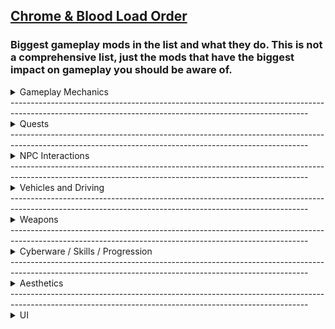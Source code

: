 ## [Chrome & Blood Load Order](https://loadorderlibrary.com/lists/chrome-blood-2)

### Biggest gameplay mods in the list and what they do. **This is not a comprehensive list, just the mods that have the biggest impact on gameplay you should be aware of.**

<Details>
<summary>Gameplay Mechanics</summary>

[Enhanced Air Traffic](https://www.nexusmods.com/cyberpunk2077/mods/20208)

Add new air traffic to Night City. The AVs added by this mod will automatically fly over the city using landing pads in various locations.

[Sticky Gernade](https://www.nexusmods.com/cyberpunk2077/mods/18910)

Adds sticky versions of the grenades.

[Body Shield](https://www.nexusmods.com/cyberpunk2077/mods/10533)

Use the bodies of the fallen as shields against your enemies.

[Ricochet Redux](https://www.nexusmods.com/cyberpunk2077/mods/7197)  
Revamps the ricochet mechanic, making it more practical and rewarding in combat.

[Stealthrunner - Stealth Gameplay Expansion](https://www.nexusmods.com/cyberpunk2077/mods/7616)  
Expands stealth gameplay elements, offering new tools and mechanics for silent operations.

[Random Netrunners](https://www.nexusmods.com/cyberpunk2077/mods/16475)  
Introduces randomly generated netrunners to the game world, increasing variety in encounters.

[They Will Remember](https://www.nexusmods.com/cyberpunk2077/mods/19747)  
Adds persistent consequences to your actions, making NPCs remember your choices.

[Enemies of Night City](https://www.nexusmods.com/cyberpunk2077/mods/8467)  
Adds new NPCs and enemy archetypes to populate the world with more variety and danger.

[Harder Gunfights](https://www.nexusmods.com/cyberpunk2077/mods/14544)  
Increases enemy aggression, accuracy, and reaction times to make combat more punishing.

[Wannabe Edgerunner - A simple Cyberpsychosis mod](https://www.nexusmods.com/cyberpunk2077/mods/5646)  
Implements a cyberpsychosis system, adding depth to the consequences of excessive cyberware use.

[Simple Flashlight](https://www.nexusmods.com/cyberpunk2077/mods/2913)  
Adds a toggleable flashlight that works in first- and third-person, greatly improving visibility in dark areas.

[Reinforcements System](https://www.nexusmods.com/cyberpunk2077/mods/21532)  
Allows NPCs to call in faction-based backup mid-combat, escalating fights with lore-friendly reinforcements.

[Enhanced Weakspot](https://www.nexusmods.com/cyberpunk2077/mods/17658)  
Increases the impact of targeting weakspots with bonus damage and stagger effects, rewarding precision shots.

[Economy Punk](https://www.nexusmods.com/cyberpunk2077/mods/16952)  
Overhauls the game’s economy by rebalancing item prices, loot values, and vendor behaviors for a grittier, more survivalist feel.

[Better Armor Scaling](https://www.nexusmods.com/cyberpunk2077/mods/13582)  
Fixes armor scaling to prevent overpowered protection at high levels and ensures more consistent damage mitigation.

[Ammo Limiter](https://www.nexusmods.com/cyberpunk2077/mods/21807)
Take control of your ammunition with this lightweight mod that automatically manages your ammo reserves. No more hoarding thousands of rounds or cluttered inventory.

[Damage Scaling And Balance](https://www.nexusmods.com/cyberpunk2077/mods/21865)
Fully adjustable damage multiplier settings for all 8 weapon archetypes, throwable weapons, power/tech/smart weapons, blade/blunt weapons for player AND NPCs


</Details>
--------------------------------------------------------------------------------------------------------------------------------------------------------
<Details>
<summary>Quests</summary>

[The Kidnapping of Panam](https://www.nexusmods.com/cyberpunk2077/mods/17329)  
Adds a new questline where Panam is kidnapped, and V must navigate a complex rescue mission.

[New Quest - Hot Fuzz](https://www.nexusmods.com/cyberpunk2077/mods/7832)  
Introduces a high-octane quest inspired by action-comedy themes, bringing explosive encounters to Night City.

[New Quest - One More Light](https://www.nexusmods.com/cyberpunk2077/mods/7834)  
Adds an emotionally driven quest that delves into the personal stories of Night City's inhabitants.

[New Quest - Encore](https://www.nexusmods.com/cyberpunk2077/mods/8413)  
Presents a new quest focusing on the aftermath of a major event, offering players impactful choices.

[New Quest - Californication](https://www.nexusmods.com/cyberpunk2077/mods/7833)  
Introduces a quest that explores the darker side of fame and fortune in Night City.

</Details>
--------------------------------------------------------------------------------------------------------------------------------------------------------
<Details>
<summary>NPC Interactions</summary>

[Hotscenes](https://www.nexusmods.com/cyberpunk2077/mods/4590)  
Enables the ability to play Joytoy scenes with various characters, expanding adult content options.

[Hangout Romances](https://www.nexusmods.com/cyberpunk2077/mods/18972)  
Adds immersive hangout scenes with romanceable characters, deepening relationship dynamics.

[Hackable and Grabbable Civilians](https://www.nexusmods.com/cyberpunk2077/mods/18847)  
Allows players to hack and physically interact with civilians, enhancing gameplay interactivity.

[Better Children](https://www.nexusmods.com/cyberpunk2077/mods/16462)  
Improves the appearance and behavior of child NPCs for a more authentic environment.

[Fixed NPC Vehicle Reactions](https://www.nexusmods.com/cyberpunk2077/mods/19530)  
Corrects NPC behavior when reacting to vehicles, reducing immersion-breaking moments.

[NIGHT CITY ALIVE (REDmod)](https://www.nexusmods.com/cyberpunk2077/mods/10395)  
Overhauls pedestrian and traffic behaviors to make Night City feel more dynamic, reactive, and alive.

</Details>
--------------------------------------------------------------------------------------------------------------------------------------------------------
<Details>
<summary>Vehicles and Driving</summary>

[Drive-by Shotguns - Use Shotguns in Vehicle](https://www.nexusmods.com/cyberpunk2077/mods/19067)  
Enables the use of shotguns while driving, adding more firepower to vehicular combat.

[Drive-by Rifles and Heavy Weapons - Use Various Guns from Vehicle](https://www.nexusmods.com/cyberpunk2077/mods/19084)  
Allows the use of rifles and heavy weapons from vehicles, expanding your combat options on the move.

[Virtual Car Dealer](https://www.nexusmods.com/cyberpunk2077/mods/4454)  
Adds a virtual dealership where you can purchase vehicles directly through an in-game interface.

[All Vehicles Can Steer](https://www.nexusmods.com/cyberpunk2077/mods/18210)  
Modifies vehicle behavior to allow all vehicles to steer, enhancing driving realism.

[Vehicle Summon Tweaks](https://www.nexusmods.com/cyberpunk2077/mods/4658)  
Improves the vehicle summoning system, making it more responsive and reliable.

[Authentic Shift (QoL Gear Ratios Shifts Audio Sound ASMR and OPTIONAL Tuning System)](https://www.nexusmods.com/cyberpunk2077/mods/6823)  
Enhances vehicle gear shifting with realistic audio and optional tuning for a more immersive driving experience.

[Nitrous](https://www.nexusmods.com/cyberpunk2077/mods/20675)  
Adds a nitrous boost system to vehicles, providing temporary speed enhancements for high-speed chases.

[Cyber Drift](https://www.nexusmods.com/cyberpunk2077/mods/8306)  
Adds manual drifting to vehicles for tighter control and more cinematic driving mechanics.

[Cyber Grip](https://www.nexusmods.com/cyberpunk2077/mods/19699)  
Enhances vehicle traction and handling, making driving feel more responsive and realistic.

</Details>
--------------------------------------------------------------------------------------------------------------------------------------------------------
<Details>
<summary>Weapons</summary>

[Replace Weapon Mods](https://www.nexusmods.com/cyberpunk2077/mods/15409)  
Allows players to swap out weapon mods without destroying the existing ones, enhancing customization flexibility.

[Better Attachments - CET](https://www.nexusmods.com/cyberpunk2077/mods/10822)  
Improves the functionality and appearance of weapon attachments, providing a more immersive experience.

[Extra Iconics](https://www.nexusmods.com/cyberpunk2077/mods/15889)  
Adds new iconic weapons to the game, expanding the arsenal available to players.

[Vanilla Reworks Explosive Pack - Standalone Iconic Weapons](https://www.nexusmods.com/cyberpunk2077/mods/17483)  
Reworks and introduces standalone iconic weapons like the Malorian 3516 and Doom Doom for a fresh gameplay experience.


</Details>
--------------------------------------------------------------------------------------------------------------------------------------------------------
<Details>
<summary>Cyberware / Skills / Progression</summary>

[Cyberware-EX](https://www.nexusmods.com/cyberpunk2077/mods/9429)  
Expands the cyberware system, introducing new enhancements and customization options.

[Ripperdoc Service Charge](https://www.nexusmods.com/cyberpunk2077/mods/11200)  
Adds a service fee to ripperdoc visits, increasing the economic realism of cyberware installations.

[Black Chrome - Cyberware Expansion](https://www.nexusmods.com/cyberpunk2077/mods/16031)  
Expands the cyberware system with new options and enhancements, inspired by the Black Chrome universe.

[Neuralware - Chipware Expansion](https://www.nexusmods.com/cyberpunk2077/mods/19798)  
Adds new neuralware and chipware options, enhancing the depth of character customization.

[Raven Gemini II - Full Body Conversion Cyberware - Complete](https://www.nexusmods.com/cyberpunk2077/mods/16209)  
Introduces a full-body cyberware conversion, allowing for extensive augmentation of the player's body.

[Raito Labs - Custom Cyberware](https://www.nexusmods.com/cyberpunk2077/mods/13008)  
Adds custom cyberware options from Raito Labs, offering unique enhancements and aesthetics.

[Gold-Plated Interface Cyberware - Complete Collection](https://www.nexusmods.com/cyberpunk2077/mods/15571)  
Adds a stylish set of gold-themed cyberware pieces, giving V a luxe chrome upgrade.

[Advanced Implant Technologies - Virtual Atelier](https://www.nexusmods.com/cyberpunk2077/mods/15759)  
Introduces new, high-tech implant cosmetics purchasable through a Virtual Atelier store.

[Upgrade Weapons Unlocked](https://www.nexusmods.com/cyberpunk2077/mods/9889)  
Unlocks the ability to upgrade weapons freely, removing unnecessary restrictions on progression.

[Renaissance Punk - Perk Scaling](https://www.nexusmods.com/cyberpunk2077/mods/14037)  
Redesigns perk scaling to better reward investment and progression across playstyles.

[Lifepath Determines Starting Attributes](https://www.nexusmods.com/cyberpunk2077/mods/8358)  
Adjusts your starting stats based on lifepath choice, deepening character identity.

[Lifepaths Matter](https://www.nexusmods.com/cyberpunk2077/mods/4052)  
Expands lifepath relevance by adding unique dialogue and gameplay consequences.

</Details>
--------------------------------------------------------------------------------------------------------------------------------------------------------
<Details>
<summary>Aesthetics</summary>

[Always Best Quality _ Ads - Map - Hud - Photo Mode - Vending Machines and more](https://www.nexusmods.com/cyberpunk2077/mods/12700)  
Forces the game to render several in-game elements at their highest quality levels at all times.

[FX Begone (Full Vignette Removal and Modular Effects Options)](https://www.nexusmods.com/cyberpunk2077/mods/9209)  
Removes vignette and various other post-processing effects for a cleaner HUD experience.

[Preem Scopes (Remove Tint Glitches Scanlines and 3D Depth Effect - FOMOD)](https://www.nexusmods.com/cyberpunk2077/mods/10021)  
Cleans up scope visuals by removing scanlines, tints, and depth effects for better aim visibility.

[Nova Rain (and Improved Ripples)](https://www.nexusmods.com/cyberpunk2077/mods/13483)  
Revamps rain effects and water ripple behavior to look more natural and cinematic.

[Nova City - Addons (Traffic and Population Density - Night Vision)](https://www.nexusmods.com/cyberpunk2077/mods/13429)  
Includes various environmental tweaks such as denser traffic, enhanced NPC presence, and night vision options.

[ReLUX (Lighting Redux - Accurate Lighting)](https://www.nexusmods.com/cyberpunk2077/mods/20808)  
Overhauls lighting for more realistic and atmospheric visuals throughout the game.

[Weather Switcher (Change Weather - Control Time - Customize Clouds)](https://www.nexusmods.com/cyberpunk2077/mods/18027)  
Allows players to manually control the weather and time of day in-game.

[Unchainned Textures Overhaul](https://www.nexusmods.com/cyberpunk2077/mods/12854)  
Replaces many of the game's textures with high-resolution alternatives for improved visual fidelity.

[Praedy's 77 Retexture](https://www.nexusmods.com/cyberpunk2077/mods/19626)  
A stylistic retexture mod that refines world and character assets with a gritty, noir-inspired aesthetic.

[NCPD Uniform 2.0](https://www.nexusmods.com/cyberpunk2077/mods/21577)  
Revamps NCPD outfits with higher-quality textures and new models for a more tactical and immersive appearance.

</Details>
--------------------------------------------------------------------------------------------------------------------------------------------------------
<Details>
<summary>UI</summary>

[Streamlined HUD](https://www.nexusmods.com/cyberpunk2077/mods/10759)  
Simplifies and declutters the in-game HUD for a cleaner and more immersive interface.

[Preem Scanner](https://www.nexusmods.com/cyberpunk2077/mods/9215)  
Customizes the scanner visuals for a sleeker, more minimal look.

[More Weapon Filters](https://www.nexusmods.com/cyberpunk2077/mods/16565)  
Adds additional sorting filters for weapons to streamline inventory management.

[RAM based scanner time dilation](https://www.nexusmods.com/cyberpunk2077/mods/16108)  
Dynamically changes the slowdown effect during scanning based on remaining RAM.

[HUD Painter](https://www.nexusmods.com/cyberpunk2077/mods/14935)  
Lets you customize the color of HUD elements to match your aesthetic preferences.

[Preem Map](https://www.nexusmods.com/cyberpunk2077/mods/18269)  
Overhauls the world map with clearer icons and a cleaner layout.

[Wardrobe Courier - EquipmentEx Addon](https://www.nexusmods.com/cyberpunk2077/mods/18519)  
Adds a delivery-style system for outfit presets through the EquipmentEx framework.

[Flavorfull Descriptions](https://www.nexusmods.com/cyberpunk2077/mods/13575)  
Enriches gear and perk descriptions with lore-friendly and flavorful text.

[HUDitor](https://www.nexusmods.com/cyberpunk2077/mods/3315)  
Gives you precise control over repositioning, resizing, and hiding HUD elements.

[Muted Markers](https://www.nexusmods.com/cyberpunk2077/mods/1727)  
Reduces the brightness and distraction of on-screen markers.

[Stash and Backpack Search](https://www.nexusmods.com/cyberpunk2077/mods/14264)  
Adds a much-needed search bar to both stash and backpack interfaces.

[Revised Backpack](https://www.nexusmods.com/cyberpunk2077/mods/17642)  
Redesigns the backpack interface for better sorting and cleaner presentation.

[Quickhack Hotkeys](https://www.nexusmods.com/cyberpunk2077/mods/7238)  
Adds configurable hotkeys to instantly activate quickhacks without using the scanner.

[Inventory Adjustments Hub](https://www.nexusmods.com/cyberpunk2077/mods/19632)  
Central hub for modular inventory enhancements like sorting, weight tweaks, and layout changes.

</Details>




